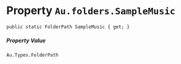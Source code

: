 # Property `Au.folders.SampleMusic`

```
public static FolderPath SampleMusic { get; }
```

##### Property Value

`Au.Types.FolderPath`